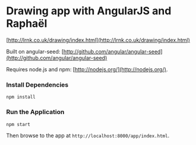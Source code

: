 # Drawing app with AngularJS and Raphaël

[http://lrnk.co.uk/drawing/index.html](http://lrnk.co.uk/drawing/index.html)

Built on angular-seed:  [http://github.com/angular/angular-seed](http://github.com/angular/angular-seed)

Requires node.js and npm: [http://nodejs.org/](http://nodejs.org/).

### Install Dependencies
```
npm install
```

### Run the Application
```
npm start
```

Then browse to the app at `http://localhost:8000/app/index.html`.